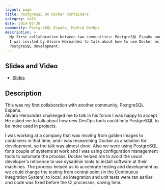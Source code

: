 ```yaml
---
layout: page
title: PostgreSQL on Docker containers
category: talk
date: 2014-03-26
community: PostgreSQL España, Madrid DevOps
description: >
  My first collaboration between two communities: PostgreSQL España and Madrid DevOps.
  I was invited by Alvaro Hernandez to talk about how to use Docker as a container for
  PostgreSQL development.
---
```



## Slides and Video

* [Slides](https://www.slideshare.net/jmoratilla/docker-y-postgresql)

## Description

This was my first collaboration with another community, PostgreSQL España.  
  Alvaro Hernandez challenged me to talk in his forum I was happy to accept.
  He asked me to talk about how new DevOps tools could help PostgreSQL to be
 more used in projects.

I was working at a company that was moving from golden images to containers in that
 time, and I was researching Docker as a solution for development, so the talk was
 almost done.  Also we were using PostgreSQL for a couple of systems at work and I
 was using configuration management tools to automate the process.  Docker helped me
 to avoid the usual developer's reticence to use sysadmin tools to install software
 at their machines.  The process helped us to accelerate testing and development as
 we could change the testing from central point (in the Continuous Integration System)
 to local, so integration and unit tests were ran earlier and code was fixed before 
 the CI processes, saving time.

